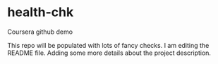 # health-chk
Coursera github demo

This repo will be populated with lots of fancy checks.
I am editing the README file. Adding some more details about the project description.
